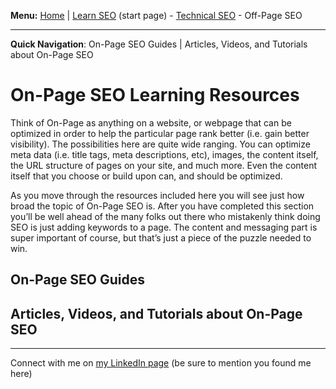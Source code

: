 <b>Menu:</b> <a href="/">Home</a> | <a href="learn-seo">Learn SEO</a> (start page) - <a href="technical-seo">Technical SEO</a> - Off-Page SEO
<hr>
<strong>Quick Navigation</strong>: On-Page SEO Guides | Articles, Videos, and Tutorials about On-Page SEO

# On-Page SEO Learning Resources

Think of On-Page as anything on a website, or webpage that can be optimized in order to help the particular page rank better (i.e. gain better visibility). The possibilities here are quite wide ranging. You can optimize meta data (i.e. title tags, meta descriptions, etc), images, the content itself, the URL structure of pages on your site, and much more. Even the content itself that you choose or build upon can, and should be optimized. 

As you move through the resources included here you will see just how broad the topic of On-Page SEO is. After you have completed this section you’ll be well ahead of the many folks out there who mistakenly think doing SEO is just adding keywords to a page. The content and messaging part is super important of course, but that’s just a piece of the puzzle needed to win. 


<h2>On-Page SEO Guides</h2>



<h2>Articles, Videos, and Tutorials about On-Page SEO</h2>






<hr>
Connect with me on <a href="https://www.linkedin.com/in/joshhinds">my LinkedIn page</a> (be sure to mention you found me here)
